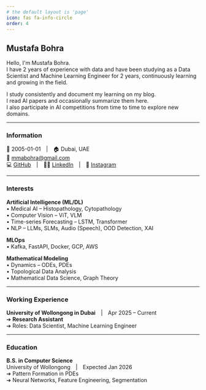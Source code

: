 ```yaml
---
# the default layout is 'page'
icon: fas fa-info-circle
order: 4
---
```


## Mustafa Bohra 

Hello, I'm Mustafa Bohra.  
I have 2 years of experience with data and have been studying as a Data Scientist and Machine Learning Engineer for 2 years, continuously learning and growing in the field.

I study consistently and document my learning on my blog.  
I read AI papers and occasionally summarize them here.  
I also participate in AI competitions from time to time to explore new domains.

---

### Information  
👶 2005-01-01 | 🏠 Dubai, UAE  
📧 mmabohra@gmail.com  
💻 [GitHub](#) | 👩‍💻 [LinkedIn](#) | 🎨 [Instagram](#)

---

### Interests

**Artificial Intelligence (ML/DL)**  
• Medical AI – Histopathology, Cytopathology  
• Computer Vision – ViT, VLM  
• Time-series Forecasting – LSTM, Transformer  
• NLP – LLMs, SLMs, Audio (Speech), OOD Detection, XAI

**MLOps**  
• Kafka, FastAPI, Docker, GCP, AWS

**Mathematical Modeling**  
• Dynamics – ODEs, PDEs  
• Topological Data Analysis  
• Mathematical Data Science, Graph Theory

---

### Working Experience

**University of Wollongong in Dubai** | Apr 2025 – Current  
➔ **Research Assistant**  
➔ Roles: Data Scientist, Machine Learning Engineer

---

### Education

**B.S. in Computer Science**  
University of Wollongong | Expected Jan 2026  
➔ Pattern Formation in PDEs  
➔ Neural Networks, Feature Engineering, Segmentation
